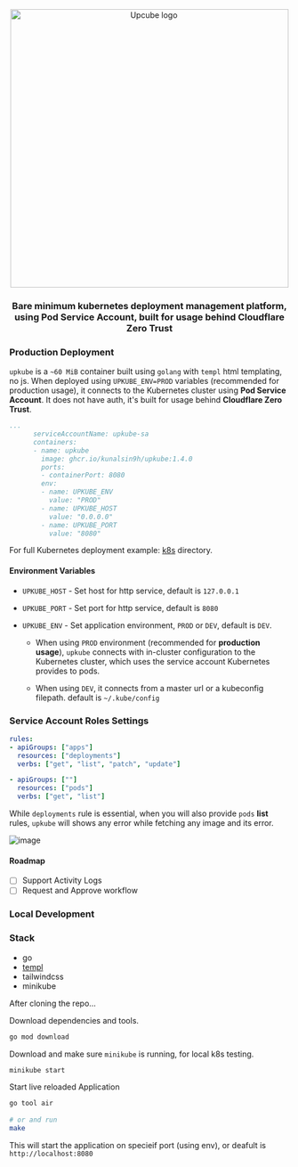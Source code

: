 <div align="center">
  <img src="https://github.com/user-attachments/assets/8ee881d4-c8bf-471a-8c54-d32c6e8fc450" alt="Upcube logo" width="500px" />  
  <h3>Bare minimum kubernetes deployment management platform, using Pod Service Account, built for usage behind Cloudflare Zero Trust</h3>
</div>

### Production Deployment

`upkube` is a `~60 MiB` container built using `golang` with `templ` html templating, no js. When deployed using `UPKUBE_ENV=PROD` variables (recommended for production usage), it connects to the Kubernetes cluster using **Pod Service Account**. It does not have auth, it's built for usage behind **Cloudflare Zero Trust**. 

```yaml
...
      serviceAccountName: upkube-sa
      containers:
      - name: upkube
        image: ghcr.io/kunalsin9h/upkube:1.4.0
        ports:
        - containerPort: 8080
        env:
        - name: UPKUBE_ENV
          value: "PROD"
        - name: UPKUBE_HOST
          value: "0.0.0.0"
        - name: UPKUBE_PORT
          value: "8080"
```

For full Kubernetes deployment example: [k8s](https://github.com/KunalSin9h/upkube/tree/master/k8s) directory. 

#### Environment Variables

- `UPKUBE_HOST` - Set host for http service, default is `127.0.0.1`
- `UPKUBE_PORT` - Set port for http service, default is `8080`
- `UPKUBE_ENV` - Set application environment, `PROD` or `DEV`, default is `DEV`.

  - When using `PROD` environment (recommended for **production usage**), `upkube` connects with in-cluster configuration to the Kubernetes cluster, which uses the service account Kubernetes provides to pods. 

  - When using `DEV`, it connects from a master url or a kubeconfig filepath. default is `~/.kube/config`

### Service Account Roles Settings

```yaml
rules:
- apiGroups: ["apps"]
  resources: ["deployments"]
  verbs: ["get", "list", "patch", "update"]

- apiGroups: [""]
  resources: ["pods"]
  verbs: ["get", "list"]
```

While `deployments` rule is essential, when you will also provide `pods` **list** rules, `upkube` will shows any error while fetching any image and its error. 

![image](https://github.com/user-attachments/assets/43934686-2e32-4e48-9292-811dabcd113a)

#### Roadmap

- [ ] Support Activity Logs
- [ ] Request and Approve workflow

### Local Development

### Stack

- go
- [templ](https://templ.guide/)
- tailwindcss
- minikube

After cloning the repo...

Download dependencies and tools. 

```bash
go mod download
```

Download and make sure `minikube` is running, for local k8s testing. 

```bash
minikube start
```

Start live reloaded Application 

```bash
go tool air
 
# or and run
make
```

This will start the application on specieif port (using env), or deafult is `http://localhost:8080`


